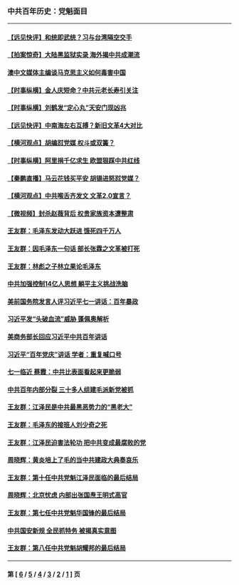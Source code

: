 ### 中共百年历史：党魁面目
---
#### [【远见快评】和统即武统？习与台湾隔空交手](../../pages/nf1176107/n13297739.md?10280430) 
#### [【拍案惊奇】大陆黑监狱实录 海外揭中共成潮流](../../pages/nf1176107/n13288853.md?10280430) 
#### [澳中文媒体主编谈马克思主义如何毒害中国](../../pages/nf1176107/n13257387.md?10280430) 
#### [【时事纵横】金人庆短命？中共元老长寿引关注](../../pages/nf1176107/n13217934.md?10280430) 
#### [【时事纵横】刘鹤发“定心丸”天安门现凶兆](../../pages/nf1176107/n13215416.md?10280430) 
#### [【远见快评】中南海左右互搏？新旧文革4大对比](../../pages/nf1176107/n13214745.md?10280430) 
#### [【横河观点】胡编怼党媒 权斗或双簧？](../../pages/nf1176107/n13210864.md?10280430) 
#### [【时事纵横】阿里捐千亿求生 欧盟狠踩中共红线](../../pages/nf1176107/n13206431.md?10280430) 
#### [【秦鹏直播】马云花钱买平安 胡锡进怒怼党媒？](../../pages/nf1176107/n13206392.md?10280430) 
#### [【横河观点】中共喉舌齐发文 文革2.0宣言？](../../pages/nf1176107/n13201248.md?10280430) 
#### [【微视频】封杀赵薇背后 权贵家族资本遭整肃](../../pages/nf1176107/n13197798.md?10280430) 
#### [王友群：毛泽东发动大跃进 饿死四千万人](../../pages/nf1176107/n13177158.md?10280430) 
#### [王友群：因毛泽东一句话 部长张霖之文革被打死](../../pages/nf1176107/n13161711.md?10280430) 
#### [王友群：林彪之子林立果论毛泽东](../../pages/nf1176107/n13128622.md?10280430) 
#### [中共加强控制14亿人思想 躺平主义挑战洗脑](../../pages/nf1176107/n13094299.md?10280430) 
#### [美前国务院发言人评习近平七一讲话：百年暴政](../../pages/nf1176107/n13066986.md?10280430) 
#### [习近平发“头破血流”威胁 蓬佩奥解析](../../pages/nf1176107/n13063604.md?10280430) 
#### [美商务部长回应习近平中共百年讲话](../../pages/nf1176107/n13062903.md?10280430) 
#### [习近平“百年党庆”讲话 学者：重复喊口号](../../pages/nf1176107/n13061411.md?10280430) 
#### [七一临近 蔡霞：中共比表面看起来更脆弱](../../pages/nf1176107/n13056418.md?10280430) 
#### [中共百年内部分裂 三十多人组建毛派新党被抓](../../pages/nf1176107/n13044023.md?10280430) 
#### [王友群：江泽民是中共最黑恶势力的“黑老大”](../../pages/nf1176107/n13022180.md?10280430) 
#### [王友群：毛泽东的接班人刘少奇之死](../../pages/nf1176107/n12991772.md?10280430) 
#### [王友群：江泽民迫害法轮功 把中共变成最腐败的党](../../pages/nf1176107/n12947347.md?10280430) 
#### [周晓辉：黄炎培上了毛的当中共建政大典奏哀乐](../../pages/nf1176107/n12942780.md?10280430) 
#### [王友群：第十任中共党魁江泽民面临的最后结局](../../pages/nf1176107/n12933748.md?10280430) 
#### [周晓辉：北京忧虑 内部出张国焘王明式高官](../../pages/nf1176107/n12931709.md?10280430) 
#### [王友群：第七任中共党魁华国锋的最后结局](../../pages/nf1176107/n12918457.md?10280430) 
#### [中共国安新规 全民抓特务 被揭真实意图](../../pages/nf1176107/n12911615.md?10280430) 
#### [王友群：第八任中共党魁胡耀邦的最后结局](../../pages/nf1176107/n12902918.md?10280430) 

---
#### 第 [ [6](./6.md?10280430) / [5](./5.md?10280430) / [4](./4.md?10280430) / [3](./3.md?10280430) / [2](./2.md?10280430) / [1](./1.md?10280430) ] 页
